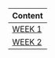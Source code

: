 | Content |
|---------|
|[WEEK 1](RS_Assignment/Week1.assignment.md)|
|[WEEK 2](RS_Assignment/Week2.assignment.md)|
 
